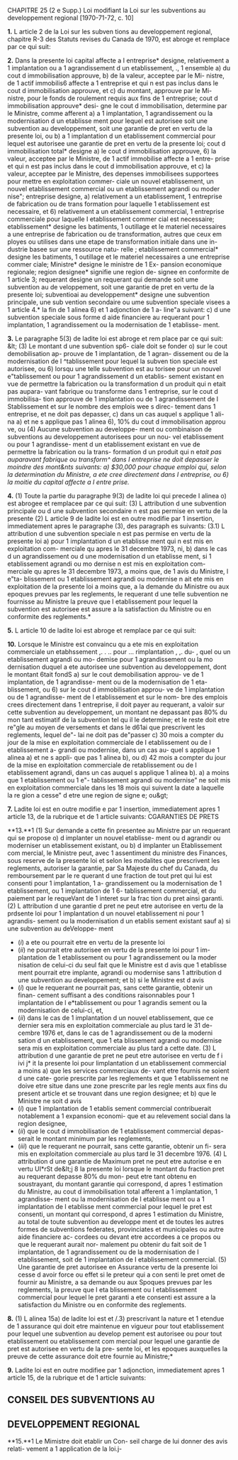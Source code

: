 CHAPITRE 25 (2 e Supp.)
Loi modifiant la Loi sur les subventions
au developpement regional
[1970-71-72, c. 10]

**1.** L article 2 de la Loi sur les subven
tions au developpement regional, chapitre
R-3 des Statuts revises du Canada de 1970,
est abroge et remplace par ce qui suit:

**2.** Dans la presente loi
capital affecte a I entreprise* designe,
relativement a 1 implantation ou a
1 agrandissement d un etablissement,
.,
1 ensemble
a) du cout d immobilisation approuve,
b) de la valeur, acceptee par le Mi-
nistre, de 1 actif immobilis6 affecte a
1 entreprise et qui n est pas inclus dans
le cout d immobilisation approuve, et
c) du montant, approuve par le Mi-
nistre, pour le fonds de roulement
requis aux fins de 1 entreprise;
cout d immobilisation approuve* desi-
gne le cout d immobilisation, determine
par le Ministre, comme afferent
a) a 1 implantation, 1 agrandissement
ou la modernisation d un etablisse
ment pour lequel est autorisee soit
une subvention au developpement, soit
une garantie de pret en vertu de la
presente loi, ou
b) a 1 implantation d un etablissement
commercial pour lequel est autorisee
une garantie de pret en vertu de la
presente loi;
cout d immobilisation total* designe
a) le cout d immobilisation approuve,
6) la valeur, acceptee par le Ministre,
de 1 actif immobilise affecte a 1 entre-
prise et qui n est pas inclus dans le
cout d immobilisation approuve, et
c) la valeur, acceptee par le Ministre,
des depenses immobilisees supportees
pour mettre en exploitation commer-
ciale un nouvel etablissement, un
nouvel etablissement commercial ou
un etablissement agrandi ou moder
nise";
entreprise designe,
a) relativement a un etablissement,
1 entreprise de fabrication ou de trans
formation pour laquelle 1 etablissement
est necessaire, et
6) relativement a un etablissement
commercial, 1 entreprise commerciale
pour laquelle I etablissement commer
cial est necessaire;
etablissement* designe les batiments,
1 outillage et le materiel necessaires a
une entreprise de fabrication ou de
transformation, autres que ceux em
ployes ou utilises dans une etape de
transformation initiale dans une in-
dustrie basee sur une ressource natu-
relle ;
etablissement commercial* designe les
batiments, 1 outillage et le materiel
necessaires a une entreprise commer
ciale;
Ministre* designe le ministre de 1 Ex-
pansion economique regionale;
region designee* signifie une region de-
signee en conformite de 1 article 3;
requerant designe un requerant qui
demande soit ume subvention au de
veloppement, soit une garantie de pret
en vertu de la presente loi;
subventioai au developpement* designe
une subvention principale, une sub
vention secondaire ou ume subvention
speciale visees a 1 article 4.*
la fin de 1 alinea 6) et 1 adjonction de 1 a-
line"a suivant:
c) d une subvention speciale sous
forme d aide financiere au requerant
pour 1 implantation, 1 agrandissement
ou la modernisation de 1 etablisse-
ment.

**3.** Le paragraphe 5(3) de ladite loi est
abroge et rem place par ce qui suit:
&amp;lt; (3) Le montant d une subvention sp6-
ciale doit se fonder
o) sur le cout demobilisation ap-
prouve de 1 implantation, de 1 agran-
dissement ou de la modernisation de
I ^tablissement pour lequel la subven
tion speciale est autorisee, ou
6) lorsqu une telle subvention est au
torisee pour un nouvel e"tablissement
ou pour 1 agrandissement d un etablis-
sement existant en vue de permettre
la fabrication ou la transformation
d un produit qui n etait pas aupara-
vant fabrique ou transforme dans
1 entreprise, sur le cout d immobilisa-
tion approuve de 1 implantation ou de
1 agrandissement de I Stablissement et
sur le nombre des emplois wee s direc-
tement dans 1 entreprise,
et ne doit pas depasser,
c) dans un cas auquel s applique 1 ali-
na a) et ne s applique pas 1 alinea 6),
10% du cout d immobilisation approu
ve, ou
(4) Aucune subvention au developpe-
ment ou combinaison de subventions au
developpement autorisees pour un nou-
vel etablissement ou pour 1 agrandisse-
ment d un etablissement existant en vue
de permettre la fabrication ou la trans-
formation d un produit qui n e*tait pas
auparavant fabrique ou transform^ dans
I entreprise ne doit depasser le moindre
des mont&nts suivants:
a) $30,000 pour chaque emploi qui,
selon la determination du Ministre, a
ete cree directement dans I entreprise,
ou
6) la moitie du capital affecte a I entre
prise.*

**4.** (1) Toute la partie du paragraphe
9(3) de ladite loi qui precede I alinea o)
est abrogee et remplacee par ce qui suit:
(3) L attribution d une subvention
principale ou d une subvention secondaire
n est pas permise en vertu de la presente
(2) L article 9 de ladite loi est en outre
modifie par 1 insertion, immediatement
apres le paragraphe (3), des paragraph es
suivants:
(3.1) L attribution d une subvention
speciale n est pas permise en vertu de la
presente loi
a) pour 1 implantation d un etablisse
ment qui n est mis en exploitation com-
merciale qu apres le 31 decembre 1973,
ni,
b) dans le cas d un agrandissement ou
d une modernisation d un etablisse
ment, si 1 etablissement agrandi ou mo
dernise n est mis en exploitation com-
merciale qu apres le 31 decembre 1973,
a moins que, de 1 avis du Ministre, l e"ta-
blissement ou 1 etablissement agrandi ou
modernise n ait ete mis en exploitation
de la presente loi a moins que, a la
demande du Ministre ou aux epoques
prevues par les reglements, le requerant
d une telle subvention ne fournisse au
Ministre la preuve que I etablissement
pour lequel la subvention est autorisee est
assure a la satisfaction du Ministre ou en
conformite des reglements.*

**5.** L article 10 de ladite loi est abroge et
remplace par ce qui suit:

**10.** Lorsque le Ministre est convaincu
qu a ete mis en exploitation commerciale
un etabhssement ,. . .. pour ... rimplantation , ,. du- ,
quel ou un etablissement agrandi ou mo-
demise pour 1 agrandissement ou la mo
dernisation duquel a ete autorisee une
subvention au developpement, dont le
montant 6tait fondS
a) sur le cout demobilisation approu-
ve de 1 implantation, de 1 agrandisse-
ment ou de la modernisation de 1 eta-
blissement, ou
6) sur le cout d immobilisation approu-
ve de 1 implantation ou de 1 agrandisse-
ment de I etablissement et sur le nom-
bre des emplois crees directement dans
1 entreprise,
il doit payer au requerant, a valoir sur
cette subvention au developpement, un
montant ne depassant pas 80% du mon
tant estimatif de la subvention tel qu il le
determine; et le reste doit etre re"gle au
moyen de versements et dans le d61ai
que prescrivent les reglements, lequel de"-
lai ne doit pas de"passer
c) 30 mois a compter du jour de la
mise en exploitation commerciale de
I etablissement ou de I etablissement a-
grandi ou modernise, dans un cas au-
quel s applique 1 alinea a) et ne s appli-
que pas 1 alinea b), ou
d) 42 mois a compter du jour de la
mise en exploitation commerciale de
retablissement ou de I etablissement
agrandi, dans un cas auquel s applique
1 alinea b).
a) a moins que 1 etablissement ou 1 e"-
tablissement agrandi ou modernise" ne
soit mis en exploitation commerciale
dans les 18 mois qui suivent la date
a laquelle la re gion a cesse" d etre une
region de signe e; ou&amp;gt;

**7.** Ladite loi est en outre modifie e par
1 insertion, immediatement apres 1 article
13, de la rubrique et de 1 article suivants:
CGARANTIES DE PRETS

**13.**1 (1) Sur demande a cette fin
presentee au Ministre par un requerant
qui se propose
o) d implanter un nouvel etablisse-
ment ou d agrandir ou moderniser un
etablissement existant, ou
b) d implanter un Etablissement com
mercial,
le Ministre peut, avec 1 assentiment du
ministre des Finances, sous reserve de
la presente loi et selon les modalites que
prescrivent les reglements, autoriser la
garantie, par Sa Majeste du chef du
Canada, du remboursement par le re
querant d une fraction de tout pret qui
lui est consenti pour 1 implantation, 1 a-
grandissement ou la modernisation de
1 etablissement, ou 1 implantation de 1 6-
tablissement commercial, et du paiement
par le requeVant de 1 interet sur la frac
tion du pret ainsi garanti.
(2) L attribution d une garantie d
pret ne peut etre autorisee en vertu de
la prdsente loi pour 1 implantation d un
nouvel etablissement ni pour 1 agrandis-
sement ou la modernisation d un etablis
sement existant sauf
a) si une subvention au deVeloppe-
ment
  * (_i_) a ete ou pourrait etre
en vertu de la presente loi
  * (_ii_) ne pourrait etre autorisee en
vertu de la presente loi pour 1 im-
plantation de 1 etablissement ou
pour 1 agrandissement ou la moder
nisation de celui-ci du seul fait que
le Ministre est d avis que 1 etablisse
ment pourrait etre implante, agrandi
ou modernise sans 1 attribution d une
subvention au developpement; et
b) si le Ministre est d avis
  * (_i_) que le requerant ne pourrait pas,
sans cette garantie, obtenir un finan-
cement suffisant a des conditions
raisonnables pour 1 implantation de
l e*tablissement ou pour 1 agrandis
sement ou la modernisation de
celui-ci, et,
  * (_ii_) dans le cas de 1 implantation
d un nouvel etablissement, que ce
dernier sera mis en exploitation
commerciale au plus tard le 31 de-
cembre 1976 et, dans le cas de
1 agrandissement ou de la moderni
sation d un etablissement, que 1 eta
blissement agrandi ou modernise
sera mis en exploitation commerciale
au plus tard a cette date.
(3) L attribution d une garantie de
pret ne peut etre autorisee en vertu de
f i ivi j* it
Ia presente loi pour limplantation d un
etablissement commercial a moins
a) que les services commerciaux de-
vant etre fournis ne soient d une cate-
gorie prescrite par les reglements et
que 1 etablissement ne doive etre situe
dans une zone prescrite par les regle
ments aux fins du present article et
se trouvant dans une region designee;
et
b) que le Ministre ne soit d avis
  * (_i_) que 1 implantation de 1 etablis
sement commercial contribuerait
notablement a 1 expansion economi-
que et au relevement social dans la
region designee,
  * (_ii_) que le cout d immobilisation de
1 etablissement commercial depas-
serait le montant minimum
par les reglements,
  * (_iii_) que le requerant ne pourrait,
sans cette garantie, obtenir un fi-
sera mis en exploitation commerciale
au plus tard le 31 decembre 1976.
(4) L attribution d une garantie de Maximum
pret ne peut etre autorise e en vertu UI*rSt
de&amp;lt;j 8
la presente loi lorsque le montant du fraction
pret au requerant depasse 80% du mon- peut etre
tant obtenu en soustrayant, du montant garantie
qui correspond, d apres 1 estimation du
Ministre, au cout d immobilisation total
afferent a 1 implantation, 1 agrandisse-
ment ou la modernisation de I etablisse
ment ou a 1 implantation de I etablisse
ment commercial pour lequel le pret est
consenti, un montant qui correspond,
d apres 1 estimation du Ministre, au
total de toute subvention au developpe
ment et de toutes les autres formes de
subventions federates, provinciates et
municipales ou autre aide financiere ac-
cordees ou devant etre accordees a ce
propos ou que le requerant aurait nor-
malement pu obtenir du fait soit de
1 implantation, de 1 agrandissement ou
de la modernisation de I etablissement,
soit de 1 implantation de I etablissement
commercial.
(5) Une garantie de pret autorisee en Assurance
vertu de la presente loi cesse d avoir
force ou effet si le preteur qui a con
senti le pret omet de fournir au Ministre,
a sa demande ou aux Spoques prevues
par les reglements, la preuve que I eta
blissement ou I etablissement commercial
pour lequel le pret garanti a ete consenti
est assure a la satisfaction du Ministre
ou en conformite des reglements.

**8.** (1) L alinea 15a) de ladite loi est
et
/.3) prescrivant la nature et 1 etendue
de 1 assurance qui doit etre maintenue
en vigueur pour tout etablissement
pour lequel une subvention au develop
pement est autorisee ou pour tout
etablissement ou etablissement com
mercial pour lequel une garantie de
pret est autorisee en vertu de la pre-
sente loi, et les epoques auxquelles la
preuve de cette assurance doit etre
fournie au Ministre;*

**9.** Ladite loi est en outre modifiee par
1 adjonction, immediatement apres 1 article
15, de la rubrique et de 1 article suivants:

## CONSEIL DES SUBVENTIONS AU

## DEVELOPPEMENT REGIONAL

**15.**1 Le Mimistre doit etablir un Con-
seil charge de lui donner des avis relati-
vement a 1 application de la loi.j-

